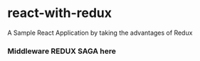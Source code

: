 
# react-with-redux
A Sample React Application by taking the advantages of Redux

### Middleware REDUX SAGA here